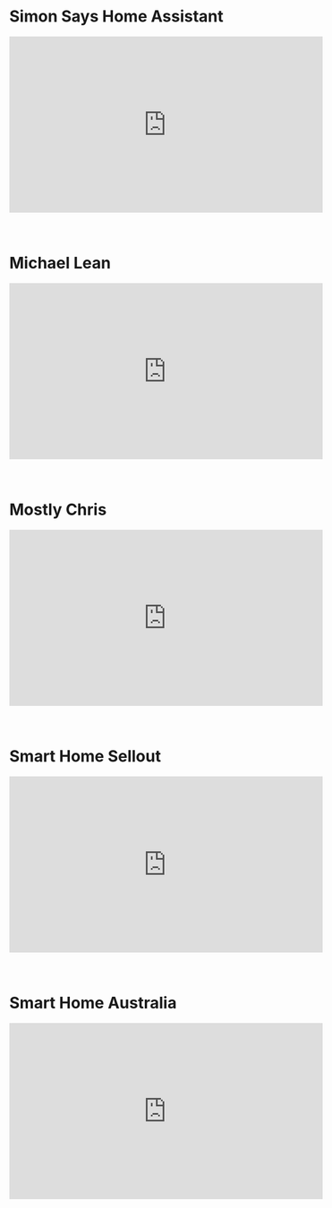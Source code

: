 # Simon Says Home Assistant

<div class="cms-embed"><iframe width="560" height="315" src="https://www.youtube.com/embed/qyFMkp9x7KA?si=M0AglgB3nNBhkOQG" title="YouTube video player" frameborder="0" allow="accelerometer; autoplay; clipboard-write; encrypted-media; gyroscope; picture-in-picture; web-share" referrerpolicy="strict-origin-when-cross-origin" allowfullscreen=""></iframe></div>

# <br>Michael Lean

<div class="cms-embed"><iframe width="560" height="315" src="https://www.youtube.com/embed/NlY01s0YykM?si=Db0i5GmxuwFUxGkU" title="YouTube video player" frameborder="0" allow="accelerometer; autoplay; clipboard-write; encrypted-media; gyroscope; picture-in-picture; web-share" referrerpolicy="strict-origin-when-cross-origin" allowfullscreen=""></iframe></div>

# <br>Mostly Chris

<div class="cms-embed"><iframe width="560" height="315" src="https://www.youtube.com/embed/VwZQg8iy26Q?si=V9VN7DibjqG71XWw" title="YouTube video player" frameborder="0" allow="accelerometer; autoplay; clipboard-write; encrypted-media; gyroscope; picture-in-picture; web-share" referrerpolicy="strict-origin-when-cross-origin" allowfullscreen=""></iframe></div>

# <br>Smart Home Sellout

<div class="cms-embed"><iframe width="560" height="315" src="https://www.youtube.com/embed/FxTRo-8ILQo?si=5IwS975hl1AhuutO" title="YouTube video player" frameborder="0" allow="accelerometer; autoplay; clipboard-write; encrypted-media; gyroscope; picture-in-picture; web-share" referrerpolicy="strict-origin-when-cross-origin" allowfullscreen=""></iframe></div>

# <br>Smart Home Australia

<div class="cms-embed"><iframe width="560" height="315" src="https://www.youtube.com/embed/fk2N4YxWYIA?si=BrimyTcV9QZ80Qlr" title="YouTube video player" frameborder="0" allow="accelerometer; autoplay; clipboard-write; encrypted-media; gyroscope; picture-in-picture; web-share" referrerpolicy="strict-origin-when-cross-origin" allowfullscreen=""></iframe></div>